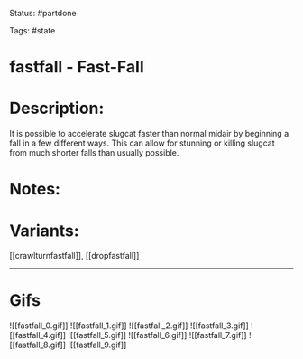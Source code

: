 Status: #partdone 

Tags: #state

# fastfall - Fast-Fall
# Description:
It is possible to accelerate slugcat faster than normal midair by beginning a fall in a few different ways. This can allow for stunning or killing slugcat from much shorter falls than usually possible.

# Notes:


# Variants:
[[crawlturnfastfall]], [[dropfastfall]]

___
# Gifs
![[fastfall_0.gif]]
![[fastfall_1.gif]]
![[fastfall_2.gif]]
![[fastfall_3.gif]]
![[fastfall_4.gif]]
![[fastfall_5.gif]]
![[fastfall_6.gif]]
![[fastfall_7.gif]]
![[fastfall_8.gif]]
![[fastfall_9.gif]]
